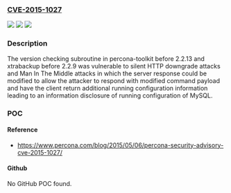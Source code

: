 ### [CVE-2015-1027](https://cve.mitre.org/cgi-bin/cvename.cgi?name=CVE-2015-1027)
![](https://img.shields.io/static/v1?label=Product&message=n%2Fa&color=blue)
![](https://img.shields.io/static/v1?label=Version&message=n%2Fa&color=blue)
![](https://img.shields.io/static/v1?label=Vulnerability&message=n%2Fa&color=brighgreen)

### Description

The version checking subroutine in percona-toolkit before 2.2.13 and xtrabackup before 2.2.9 was vulnerable to silent HTTP downgrade attacks and Man In The Middle attacks in which the server response could be modified to allow the attacker to respond with modified command payload and have the client return additional running configuration information leading to an information disclosure of running configuration of MySQL.

### POC

#### Reference
- https://www.percona.com/blog/2015/05/06/percona-security-advisory-cve-2015-1027/

#### Github
No GitHub POC found.

